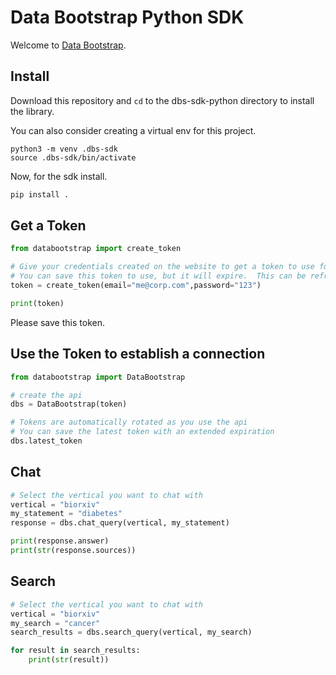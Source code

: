 # Data Bootstrap Python SDK

Welcome to [Data Bootstrap](https://databootstrap.com/).

## Install

Download this repository and `cd` to the dbs-sdk-python directory to install the library.

You can also consider creating a virtual env for this project.

```shell
python3 -m venv .dbs-sdk
source .dbs-sdk/bin/activate
```

Now, for the sdk install.

```python
pip install .
```

## Get a Token

```python 
from databootstrap import create_token

# Give your credentials created on the website to get a token to use for the api
# You can save this token to use, but it will expire.  This can be refreshed.
token = create_token(email="me@corp.com",password="123")

print(token)
```

Please save this token.

## Use the Token to establish a connection

```python 
from databootstrap import DataBootstrap

# create the api
dbs = DataBootstrap(token)

# Tokens are automatically rotated as you use the api
# You can save the latest token with an extended expiration 
dbs.latest_token
```

## Chat

```python
# Select the vertical you want to chat with
vertical = "biorxiv"
my_statement = "diabetes"
response = dbs.chat_query(vertical, my_statement)

print(response.answer)
print(str(response.sources))
```


## Search

```python
# Select the vertical you want to chat with
vertical = "biorxiv"
my_search = "cancer"
search_results = dbs.search_query(vertical, my_search)

for result in search_results:
    print(str(result))
```
